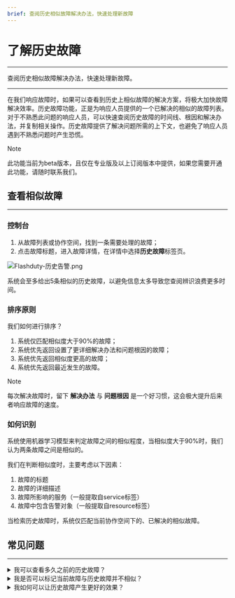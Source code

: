 ```yaml
---
brief: 查阅历史相似故障解决办法，快速处理新故障
---
```


# 了解历史故障

---

查阅历史相似故障解决办法，快速处理新故障。

---

在我们响应故障时，如果可以查看到历史上相似故障的解决方案，将极大加快故障解决效率。历史故障功能，正是为响应人员提供的一个已解决的相似的故障列表。对于不熟悉此问题的响应人员，可以快速查阅历史故障的时间线、根因和解决办法，并复制相关操作。历史故障提供了解决问题所需的上下文，也避免了响应人员遇到不熟悉问题时产生恐慌。

> [!NOTE]
> 此功能当前为beta版本，且仅在专业版及以上订阅版本中提供，如果您需要开通此功能，请随时联系我们。


## 查看相似故障
---

### 控制台

1. 从故障列表或协作空间，找到一条需要处理的故障；
2. 点击故障标题，进入故障详情，在详情中选择**历史故障**标签页。

![Flashduty-历史告警.png](https://fcdoc.github.io/img/wu2Re-AiIWhAfr5-CbJ97oUk_2YD5I_So1EE6SbIJgo.avif)

系统会至多给出5条相似的历史故障，以避免信息太多导致您查阅辨识浪费更多时间。

### 排序原则

我们如何进行排序？

1. 系统仅匹配相似度大于90%的故障；
2. 系统优先返回设置了更详细解决办法和问题根因的故障；
3. 系统优先返回相似度更高的故障；
4. 系统优先返回最近发生的故障。

> [!NOTE]
> 每次解决故障时，留下 **解决办法** 与 **问题根因** 是一个好习惯，这会极大提升后来者响应故障的速度。


### 如何识别

系统使用机器学习模型来判定故障之间的相似程度，当相似度大于90%时，我们认为两条故障之间是相似的。

我们在判断相似度时，主要考虑以下因素：

1. 故障的标题
2. 故障的详细描述
3. 故障所影响的服务（一般提取自service标签）
4. 故障中包含告警对象（一般提取自resource标签）

当检索历史故障时，系统仅匹配当前协作空间下的、已解决的相似故障。


## 常见问题
---

<details>
<summary>我可以查看多久之前的历史故障？</summary>
目前只能查看当前故障发生时间前30天内的相似故障。随着时间推移，系统可能会删除历史数据，这种情况下，您可能无法查看到历史故障。

无论如何，对于当前正在发生的故障，您可以查阅至多30天的历史数据。
</details>
<details>
<summary>我是否可以标记当前故障与历史故障并不相似？</summary>

不可以，目前系统无标记功能。但您可以通过其他渠道与我们进行沟通和反馈。
</details>
<details>
<summary>我如何可以让历史故障产生更好的效果？</summary>
1. 建议您对于重要的故障，完善填写问题根因和解决办法；
2. 建议您尽量丰富故障的标签，尤其是service和resource标签；
3. 建议您丰富告警的标题和描述信息，更准确的表达故障现象。
</details>